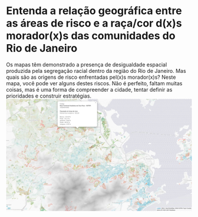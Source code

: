 # Entenda a relação geográfica entre as áreas de risco e a raça/cor d(x)s morador(x)s das comunidades do Rio de Janeiro
Os mapas têm demonstrado a presença de desigualdade espacial produzida pela segregação racial dentro da região do Rio de Janeiro. Mas quais são as origens de risco enfrentadas pel(x)s morador(x)s?
Neste mapa, você pode ver alguns destes riscos. Não é perfeito, faltam muitas coisas, mas é uma forma de compreender a cidade, tentar definir as prioridades e construir estratégias.       
![Riscos RJ imagem capa](riscos-RJ-capa.png)

